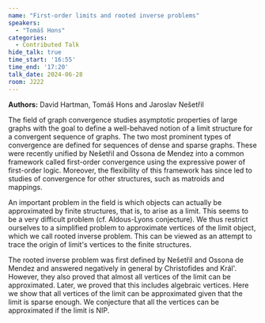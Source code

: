 ```yaml
---
name: "First-order limits and rooted inverse problems"
speakers:
  - "Tomáš Hons"
categories:
  - Contributed Talk
hide_talk: true
time_start: '16:55'
time_end: '17:20'
talk_date: 2024-06-28
room: J222
---
```


**Authors:** David Hartman, Tomáš Hons and Jaroslav Nešetřil











The field of graph convergence studies asymptotic properties of large graphs with the goal to define a well-behaved notion of a limit structure for a convergent sequence of graphs.
The two most prominent types of convergence are defined for sequences of dense and sparse graphs.
These were recently unified by Nešetřil and Ossona de Mendez into a common framework called first-order convergence using the expressive power of first-order logic.
Moreover, the flexibility of this framework has since led to studies of convergence for other structures, such as matroids and mappings.

An important problem in the field is which objects can actually be approximated by finite structures, that is, to arise as a limit.
This seems to be a very difficult problem (cf. Aldous-Lyons conjecture).
We thus restrict ourselves to a simplified problem to approximate vertices of the limit object, which we call rooted inverse problem.
This can be viewed as an attempt to trace the origin of limit's vertices to the finite structures.

The rooted inverse problem was first defined by Nešetřil and Ossona de Mendez and answered negatively in general by Christofides and Král'.
However, they also proved that almost all vertices of the limit can be approximated.
Later, we proved that this includes algebraic vertices.
Here we show that all vertices of the limit can be approximated given that the limit is sparse enough.
We conjecture that all the vertices can be approximated if the limit is NIP.

